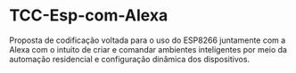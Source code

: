 # TCC-Esp-com-Alexa
Proposta de codificação voltada para o uso do ESP8266 juntamente com a Alexa com o intuito de criar e comandar ambientes inteligentes por meio da automação residencial  e configuração dinâmica dos dispositivos.
